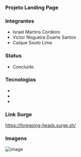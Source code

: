 
### Projeto Landing Page

### Integrantes
- Israel Martins Cordeiro
- Victor Nogueira Duarte Santos
- Caíque Souto Lima

### Status
- Concluído

### Tecnologias
-
-
-

### Link Surge 
https://foregoing-heads.surge.sh/

### Imagens
![image](https://user-images.githubusercontent.com/85185276/126801764-75baa688-6626-41a6-a68e-f598c154ae6b.png)


